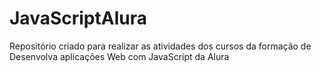 # JavaScriptAlura
Repositório criado para realizar as atividades dos cursos da formação de Desenvolva aplicações Web com JavaScript da Alura
